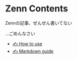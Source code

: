 # Zenn Contents

Zennの記事、ぜんぜん書いてない



...ごめんなさい


* [✍️ How to use](https://zenn.dev/zenn/articles/zenn-cli-guide)
* [✍️ Markdown guide](https://zenn.dev/zenn/articles/markdown-guide)
